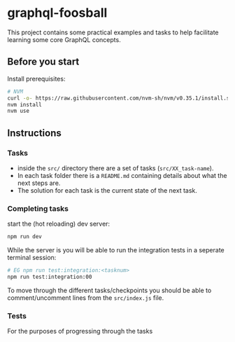# graphql-foosball

This project contains some practical examples and tasks to help facilitate learning some core GraphQL concepts.

## Before you start

Install prerequisites:

```sh
# NVM
curl -o- https://raw.githubusercontent.com/nvm-sh/nvm/v0.35.1/install.sh | bash
nvm install
nvm use
```

## Instructions

### Tasks

- inside the `src/` directory there are a set of tasks (`src/XX_task-name`).
- In each task folder there is a `README.md` containing details about what the next steps are.
- The solution for each task is the current state of the next task.

### Completing tasks

start the (hot reloading) dev server:

```sh
npm run dev
```

While the server is you will be able to run the integration tests in a seperate terminal session:

```sh
# EG npm run test:integration:<tasknum>
npm run test:integration:00
```

To move through the different tasks/checkpoints you should be able to comment/uncomment lines from the `src/index.js` file.

### Tests

For the purposes of progressing through the tasks
